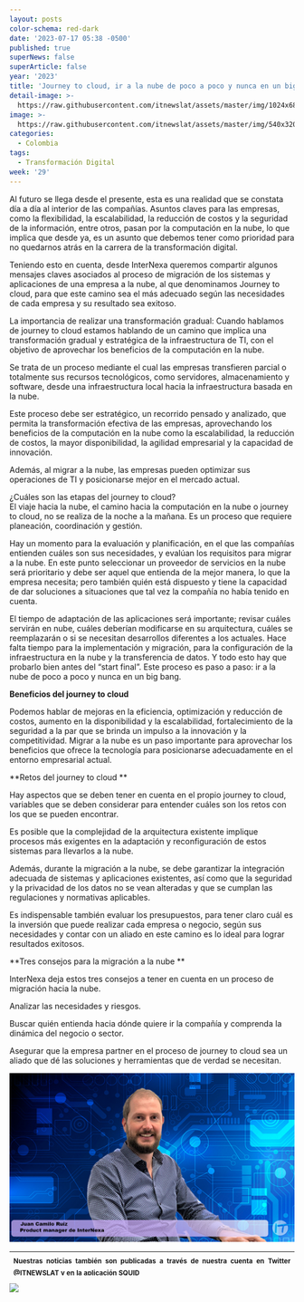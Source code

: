 ```yaml
---
layout: posts
color-schema: red-dark
date: '2023-07-17 05:38 -0500'
published: true
superNews: false
superArticle: false
year: '2023'
title: 'Journey to cloud, ir a la nube de poco a poco y nunca en un big bang'
detail-image: >-
  https://raw.githubusercontent.com/itnewslat/assets/master/img/1024x680/Juan-Camilo-Ruiz-g.jpg
image: >-
  https://raw.githubusercontent.com/itnewslat/assets/master/img/540x320/Juan-Camilo-Ruiz-p.jpg
categories:
  - Colombia
tags:
  - Transformación Digital
week: '29'
---
```

Al futuro se llega desde el presente, esta es una realidad que se constata día a día al interior de las compañías. Asuntos claves para las empresas, como la flexibilidad, la escalabilidad, la reducción de costos y la seguridad de la información, entre otros, pasan por la computación en la nube, lo que implica que desde ya, es un asunto que debemos tener como prioridad para no quedarnos atrás en la carrera de la transformación digital.

Teniendo esto en cuenta, desde InterNexa queremos compartir algunos mensajes claves asociados al proceso de migración de los sistemas y aplicaciones de una empresa a la nube, al que denominamos Journey to cloud, para que este camino sea el más adecuado según las necesidades de cada empresa y su resultado sea exitoso.

La importancia de realizar una transformación gradual:
Cuando hablamos de journey to cloud estamos hablando de un camino que implica una transformación gradual y estratégica de la infraestructura de TI, con el objetivo de aprovechar los beneficios de la computación en la nube. 

Se trata de un proceso mediante el cual las empresas transfieren parcial o totalmente sus recursos tecnológicos, como servidores, almacenamiento y software, desde una infraestructura local hacia la infraestructura basada en la nube. 

Este proceso debe ser estratégico, un recorrido pensado y analizado, que permita la transformación efectiva de las empresas, aprovechando los beneficios de la computación en la nube como la escalabilidad, la reducción de costos, la mayor disponibilidad, la agilidad empresarial y la capacidad de innovación. 

Además, al migrar a la nube, las empresas pueden optimizar sus operaciones de TI y posicionarse mejor en el mercado actual.

¿Cuáles son las etapas del journey to cloud?    
El viaje hacia la nube, el camino hacia la computación en la nube o journey to cloud, no se realiza de la noche a la mañana. Es un proceso que requiere planeación, coordinación y gestión. 

Hay un momento para la evaluación y planificación, en el que las compañías entienden cuáles son sus necesidades, y evalúan los requisitos para migrar a la nube. En este punto seleccionar un proveedor de servicios en la nube será prioritario y debe ser aquel que entienda de la mejor manera, lo que la empresa necesita; pero también quién está dispuesto y tiene la capacidad de dar soluciones a situaciones que tal vez la compañía no había tenido en cuenta.

El tiempo de adaptación de las aplicaciones será importante; revisar cuáles servirán en nube, cuáles deberían modificarse en su arquitectura, cuáles se reemplazarán o si se necesitan desarrollos diferentes a los actuales. Hace falta tiempo para la implementación y migración, para la configuración de la infraestructura en la nube y la transferencia de datos. Y todo esto hay que probarlo bien antes del “start final”.  Este proceso es paso a paso: ir a la nube de poco a poco y nunca en un big bang.

**Beneficios del journey to cloud**

Podemos hablar de mejoras en la eficiencia, optimización y reducción de costos, aumento en la disponibilidad y la escalabilidad, fortalecimiento de la seguridad a la par que se brinda un impulso a la innovación y la competitividad. Migrar a la nube es un paso importante para aprovechar los beneficios que ofrece la tecnología para posicionarse adecuadamente en el entorno empresarial actual.

**Retos del journey to cloud **

Hay aspectos que se deben tener en cuenta en el propio journey to cloud, variables que se deben considerar para entender cuáles son los retos con los que se pueden encontrar. 

Es posible que la complejidad de la arquitectura existente implique procesos más exigentes en la adaptación y reconfiguración de estos sistemas para llevarlos a la nube.

Además, durante la migración a la nube, se debe garantizar la integración adecuada de sistemas y aplicaciones existentes, así como que la seguridad y la privacidad de los datos no se vean alteradas y que se cumplan las regulaciones y normativas aplicables.

Es indispensable también evaluar los presupuestos, para tener claro cuál es la inversión que puede realizar cada empresa o negocio, según sus necesidades y contar con un aliado en este camino es lo ideal para lograr resultados exitosos.

**Tres consejos para la migración a la nube  **

InterNexa deja estos tres consejos a tener en cuenta en un proceso de migración hacia la nube.

Analizar las necesidades y riesgos.

Buscar quién entienda hacia dónde quiere ir la compañía y comprenda la dinámica del negocio o sector.

Asegurar que la empresa partner en el proceso de  journey to cloud sea un aliado que dé las soluciones y herramientas que de verdad se necesitan.

![](https://raw.githubusercontent.com/itnewslat/assets/master/img/540x320/Juan-Camilo-Ruiz-p.jpg)

<table style="height: 42px;" width="569">
<tbody>
<tr>
<td style="text-align: justify;"><sub><strong>Nuestras noticias también son publicadas a través de nuestra cuenta en Twitter <a href="https://twitter.com/itnewslat?lang=es">@ITNEWSLAT</a> y en la aplicación <a href="https://squidapp.co/en/">SQUID</a></strong></sub></td>
</tr>
</tbody>
</table>
<img src="https://tracker.metricool.com/c3po.jpg?hash=56f88a41e39ab42c063cc51676587a04"/>
